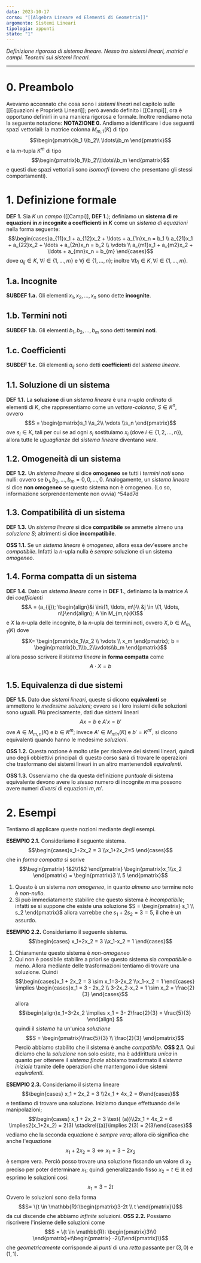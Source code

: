 ```yaml
---
data: 2023-10-17
corso: "[[Algebra Lineare ed Elementi di Geometria]]"
argomento: Sistemi Lineari
tipologia: appunti
stato: "1"
---
```

*Definizione rigorosa di sistema lineare. Nesso tra sistemi lineari, matrici e campi. Teoremi sui sistemi lineari.*
- - -
# 0. Preambolo
Avevamo accennato che cosa sono i *sistemi lineari* nel capitolo sulle [[Equazioni e Proprietà Lineari]]; però avendo definito i [[Campi]], ora è opportuno definirli in una maniera rigorosa e formale. Inoltre rendiamo nota la seguente notazione:
**NOTAZIONE 0.** Andiamo a identificare i due seguenti spazi vettoriali: la matrice colonna $M_{m,1}(K)$ di tipo $$\begin{pmatrix}b_1 \\b_2\\ \ldots\\b_m \end{pmatrix}$$e la $m$-tupla $K^{m}$ di tipo $$\begin{pmatrix}b_1\\b_2\\\ldots\\b_m \end{pmatrix}$$e questi due spazi vettoriali sono *isomorfi* (ovvero che presentano gli stessi comportamenti). 
# 1. Definizione formale
**DEF 1.** Sia $K$ un *campo* ([[Campi]], **DEF 1.**); definiamo un **sistema di $m$ equazioni in $n$ incognite a coefficienti in $K$** come un *sistema di equazioni* nella forma seguente: $$\begin{cases}a_{11}x_1 + a_{12}x_2 + \ldots + a_{1n}x_n = b_1 \\ a_{21}x_1 + a_{22}x_2 + \ldots + a_{2n}x_n = b_2 \\ \vdots \\ a_{m1}x_1 + a_{m2}x_2 + \ldots + a_{mn}x_n = b_{m} \end{cases}$$dove $a_{ij} \in K$, $\forall i \in \{1, \ldots, m\}$ e $\forall j \in \{1, \ldots, n\}$; inoltre $\forall b_{i} \in K, \forall i \in \{1, \ldots, m\}$.
## 1.a. Incognite
**SUBDEF 1.a.** Gli elementi $x_1, x_2, \ldots, x_n$ sono dette **incognite**.
## 1.b. Termini noti
**SUBDEF 1.b.** Gli elementi $b_1, b_2, \ldots, b_m$ sono detti **termini noti**.
## 1.c. Coefficienti
**SUBDEF 1.c.** Gli elementi $a_{ij}$ sono detti **coefficienti** del *sistema lineare*.

## 1.1. Soluzione di un sistema
**DEF 1.1.** La **soluzione** di un *sistema lineare* è una *$n$-upla ordinata* di elementi di $K$, che rappresentiamo come un *vettore-colonna*, $S \in K^{n}$, ovvero $$S = \begin{pmatrix}s_1 \\s_2\\ \vdots \\s_n \end{pmatrix}$$ove $s_i \in K$, tali per cui se ad ogni $s_i$ sostituiamo $x_i$ (dove $i \in \{1, 2, \ldots, n\}$), allora tutte le *uguaglianze* del *sistema lineare* diventano *vere*.

## 1.2. Omogeneità di un sistema
**DEF 1.2.** Un *sistema lineare* si dice **omogeneo** se tutti i *termini noti* sono nulli: ovvero se $b_1, b_2, \ldots, b_m = 0,0,\ldots,0$.
Analogamente, un *sistema lineare* si dice **non omogeneo** se questo sistema non è omogeneo. (Lo so, informazione sorprendentemente non ovvia) ^54ad7d

## 1.3. Compatibilità di un sistema
**DEF 1.3.** Un *sistema lineare* si dice **compatibile** se ammette almeno una *soluzione* $S$; altrimenti si dice **incompatibile**.

**OSS 1.1.** Se un *sistema lineare* è *omogenea*, allora essa dev'essere anche *compatibile*. Infatti la $n$-upla nulla è *sempre* soluzione di un sistema *omogeneo*.

## 1.4. Forma compatta di un sistema
**DEF 1.4.** Dato un *sistema lineare* come in **DEF 1.**, definiamo la la matrice $A$ dei *coefficienti* $$A = (a_{ij}); \begin{align}&i \in\{1, \ldots, m\}\\ &j \in \{1, \ldots, n\}\end{align}; A \in M_{m,n}(K)$$e $X$ la $n$-upla delle incognite, $b$ la $n$-upla dei termini noti, ovvero $X, b \in M_{m,1}(K)$ dove $$X= \begin{pmatrix}x_1\\x_2 \\ \vdots \\ x_m \end{pmatrix}; b = \begin{pmatrix}b_1\\b_2\\\vdots\\b_m \end{pmatrix}$$allora posso scrivere il *sistema lineare* in **forma compatta** come $$A \cdot X = b$$
## 1.5. Equivalenza di due sistemi
**DEF 1.5.** Dato due *sistemi lineari*, queste si dicono **equivalenti** se ammettono le *medesime soluzioni*; ovvero se i loro insiemi delle soluzioni sono uguali.
Più precisamente, dati due sistemi lineari $$Ax = b \text{ e }A'x = b'$$ove $A \in M_{m,n}(K)$ e $b \in K^m$; invece $A' \in M_{m'n}(K)$ e $b' = K^{m'}$, si dicono equivalenti quando hanno le medesime *soluzioni*.

**OSS 1.2.** Questa nozione è molto utile per risolvere dei sistemi lineari, quindi uno degli obbiettivi principali di questo corso sarà di trovare le operazioni che trasformano dei sistemi lineari in un altro mantenendoli *equivalenti*.

**OSS 1.3.** Osserviamo che da questa definizione *puntuale* di sistema equivalente devono avere lo *stesso* numero di incognite $m$ ma possono avere numeri *diversi* di equazioni $m, m'$.
# 2. Esempi
Tentiamo di applicare queste nozioni mediante degli esempi.

**ESEMPIO 2.1.** Consideriamo il seguente sistema. $$\begin{cases}x_1+2x_2 = 3 \\x_1+2x_2=5 \end{cases}$$che in *forma compatta* si scrive $$\begin{pmatrix} 1&2\\1&2 \end{pmatrix} \begin{pmatrix}x_1\\x_2 \end{pmatrix} = \begin{pmatrix}3 \\ 5 \end{pmatrix}$$
1. Questo è un sistema *non omogeneo*, in quanto *almeno uno* termine noto è *non-nullo*.
2. Si può immediatamente stabilire che questo sistema è *incompatibile*; infatti se si suppone che esiste una soluzione $S = \begin{pmatrix} s_1 \\ s_2 \end{pmatrix}$ allora varrebbe che $s_1 + 2s_2 = 3 = 5$, il che è un assurdo.

**ESEMPIO 2.2.** Consideriamo il seguente sistema.
$$\begin{cases} x_1+2x_2 = 3 \\x_1-x_2 = 1 \end{cases}$$
1. Chiaramente questo sistema è *non-omogeneo*
2. Qui non è possibile stabilire a priori se questo sistema sia *compatibile* o meno. Allora mediante delle trasformazioni tentiamo di trovare una soluzione.
   Quindi $$\begin{cases}x_1 + 2x_2 = 3 \sim x_1=3-2x_2 \\x_1-x_2 = 1 \end{cases} \implies \begin{cases}x_1 = 3 - 2x_2 \\ 3-2x_2-x_2 = 1 \sim x_2 = \frac{2}{3} \end{cases}$$allora $$\begin{align}x_1=3-2x_2 \implies x_1 = 3- 2\frac{2}{3} = \frac{5}{3} \end{align} $$quindi il *sistema* ha un'unica *soluzione* $$S = \begin{pmatrix}\frac{5}{3} \\ \frac{2}{3} \end{pmatrix}$$Perciò abbiamo stabilito che il sistema è anche *compatibile*.
**OSS 2.1.** Qui diciamo che la *soluzione* non solo esiste, ma è addirittura *unica* in quanto per ottenere il *sistema finale* abbiamo trasformato il *sistema iniziale* tramite delle operazioni che mantengono i due sistemi *equivalenti*.

**ESEMPIO 2.3.** Consideriamo il sistema lineare $$\begin{cases} x_1 + 2x_2 = 3 \\2x_1 + 4x_2 = 6\end{cases}$$
e tentiamo di trovare una soluzione. Iniziamo dunque effettuando delle manipolazioni; $$\begin{cases} x_1 + 2x_2 = 3 \text{ (a)}\\2x_1 + 4x_2 = 6 \implies2(x_1+2x_2) = 2(3) \stackrel{(a)}\implies 2(3) = 2(3)\end{cases}$$vediamo che la seconda equazione è *sempre vera*; allora ciò significa che anche l'equazione $$x_1+2x_2=3 \iff x_1=3-2x_2$$è sempre vera. 
Perciò posso trovare una soluzione fissando un valore di $x_2$ preciso per poter determinare $x_1$; quindi generalizzando fisso $x_2 = t \in \mathbb{R}$ ed esprimo le soluzioni così: $$x_1 = 3-2t$$
Ovvero le soluzioni sono della forma $$S= \{t \in \mathbb{R}:\begin{pmatrix}3-2t \\ t \end{pmatrix}\}$$da cui discende che abbiamo *infinite* soluzioni. 
**OSS 2.2.** Possiamo riscrivere l'insieme delle soluzioni come $$S = \{t \in \mathbb{R}: \begin{pmatrix}3\\0 \end{pmatrix}+t\begin{pmatrix} -2\\1\end{pmatrix}\}$$che *geometricamente* corrisponde ai *punti* di una *retta* passante per $(3,0)$ e $(1,1)$.
